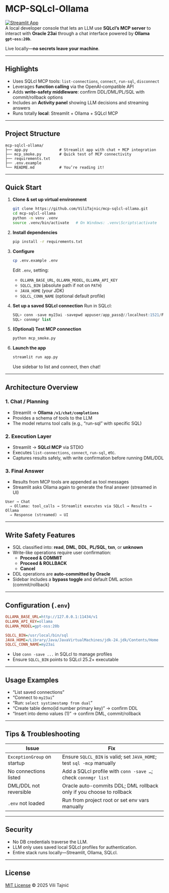 # MCP-SQLcl-Ollama

[![Streamlit App](https://img.shields.io/badge/Streamlit-App-blue)](https://github.com/ViliTajnic/mcp-sqlcl-ollama)  
A local developer console that lets an LLM use **SQLcl’s MCP server** to interact with **Oracle 23ai** through a chat interface powered by **Ollama `gpt‑oss:20b`**.

Live locally—**no secrets leave your machine**.

---

##  Highlights

-  Uses SQLcl MCP tools: `list-connections`, `connect`, `run-sql`, `disconnect`  
-  Leverages **function calling** via the OpenAI‑compatible API  
-  Adds **write-safety middleware**: confirm DDL/DML/PL/SQL with commit/rollback options  
-  Includes an **Activity panel** showing LLM decisions and streaming answers  
-  Runs totally **local**: Streamlit + Ollama + SQLcl MCP

---

##  Project Structure

```
mcp-sqlcl-ollama/
├── app.py              # Streamlit app with chat + MCP integration
├── mcp_smoke.py        # Quick test of MCP connectivity
├── requirements.txt
├── .env.example
└── README.md           # You’re reading it!
```

---

##  Quick Start

1. **Clone & set up virtual environment**
   ```bash
   git clone https://github.com/ViliTajnic/mcp-sqlcl-ollama.git
   cd mcp-sqlcl-ollama
   python -m venv .venv
   source .venv/bin/activate   # On Windows: .venv\Scripts\activate
   ```

2. **Install dependencies**
   ```bash
   pip install -r requirements.txt
   ```

3. **Configure**
   ```bash
   cp .env.example .env
   ```
   Edit `.env`, setting:
   - `OLLAMA_BASE_URL`, `OLLAMA_MODEL`, `OLLAMA_API_KEY`
   - `SQLCL_BIN` (absolute path if not on `PATH`)
   - `JAVA_HOME` (your JDK)
   - `SQLCL_CONN_NAME` (optional default profile)

4. **Set up a saved SQLcl connection**
   Run in SQLcl:
   ```sql
   SQL> conn -save my23ai -savepwd appuser/app_pass@//localhost:1521/FREEPDB1
   SQL> connmgr list
   ```

5. **(Optional) Test MCP connection**
   ```bash
   python mcp_smoke.py
   ```

6. **Launch the app**
   ```bash
   streamlit run app.py
   ```

   Use sidebar to list and connect, then chat!

---

##  Architecture Overview

### 1. Chat / Planning
- Streamlit → **Ollama `/v1/chat/completions`**
- Provides a schema of tools to the LLM
- The model returns tool calls (e.g., “run-sql” with specific SQL)

### 2. Execution Layer
- Streamlit → **SQLcl MCP** via STDIO
- Executes `list-connections`, `connect`, `run-sql`, etc.
- Captures results safely, with write confirmation before running DML/DDL

### 3. Final Answer
- Results from MCP tools are appended as tool messages
- Streamlit asks Ollama again to generate the final answer (streamed in UI)

```
User → Chat  
  ⇒ Ollama: tool_calls → Streamlit executes via SQLcl → Results → Ollama  
  ⇒ Response (streamed) → UI
```

---

##  Write Safety Features

- SQL classified into: **read**, **DML**, **DDL**, **PL/SQL**, **txn**, or **unknown**
- Write-like operations require user confirmation:
  - **Proceed & COMMIT**  
  - **Proceed & ROLLBACK**  
  - **Cancel**
- DDL operations are **auto-committed by Oracle**
- Sidebar includes a **bypass toggle** and default DML action (commit/rollback)

---

##  Configuration (`.env`)

```ini
OLLAMA_BASE_URL=http://127.0.0.1:11434/v1
OLLAMA_API_KEY=ollama
OLLAMA_MODEL=gpt-oss:20b

SQLCL_BIN=/usr/local/bin/sql
JAVA_HOME=/Library/Java/JavaVirtualMachines/jdk-24.jdk/Contents/Home
SQLCL_CONN_NAME=my23ai
```

- Use `conn -save ...` in SQLcl to manage profiles
- Ensure `SQLCL_BIN` points to SQLcl 25.2+ executable

---

##  Usage Examples

- “List saved connections”
- “Connect to `my23ai`”
- “Run: `select systimestamp from dual`”
- “Create table demo(id number primary key)” → confirm DDL
- “Insert into demo values (1)” → confirm DML, commit/rollback

---

##  Tips & Troubleshooting

| Issue                      | Fix                                                              |
|---------------------------|-------------------------------------------------------------------|
| `ExceptionGroup` on startup | Ensure `SQLCL_BIN` is valid; set `JAVA_HOME`; test `sql -mcp` manually |
| No connections listed      | Add a SQLcl profile with `conn -save …`; check `connmgr list`     |
| DML/DDL not reversible     | Oracle auto-commits DDL; DML rollback only if you choose to rollback |
| `.env` not loaded          | Run from project root or set env vars manually                    |

---

##  Security

- No DB credentials traverse the LLM.  
- LLM only uses saved local SQLcl profiles for authentication.  
- Entire stack runs locally—Streamlit, Ollama, SQLcl.

---

##  License

[MIT License](LICENSE.md) © 2025 Vili Tajnić

